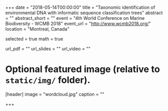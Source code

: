 +++
date = "2018-05-14T00:00:00"
title = "Taxonomic identification of environmental DNA with informatic sequence classification trees"
abstract = ""
abstract_short = ""
event = "4th World Conference on Marine Biodiversity - WCMB 2018"
event_url = "http://www.wcmb2018.org/"
location = "Montreal, Canada"

selected = true
math = true

url_pdf = ""
url_slides = ""
url_video = ""

# Optional featured image (relative to `static/img/` folder).
[header]
image = "wordcloud.jpg"
caption = ""

+++

